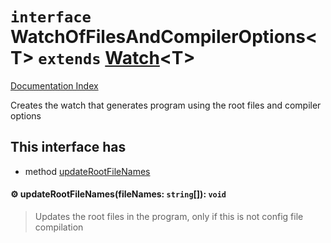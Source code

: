 # `interface` WatchOfFilesAndCompilerOptions\<T> `extends` [Watch](../private.interface.Watch/README.md)\<T>

[Documentation Index](../README.md)

Creates the watch that generates program using the root files and compiler options

## This interface has

- method [updateRootFileNames](#-updaterootfilenamesfilenames-string-void)


#### ⚙ updateRootFileNames(fileNames: `string`\[]): `void`

> Updates the root files in the program, only if this is not config file compilation



